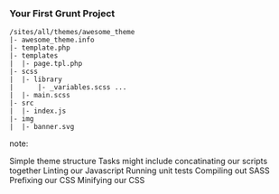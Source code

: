 ### Your First Grunt Project ###

```
/sites/all/themes/awesome_theme
|- awesome_theme.info
|- template.php
|- templates
|  |- page.tpl.php
|- scss
|  |- library
|      |- _variables.scss ...
|  |- main.scss
|- src
|  |- index.js
|- img
|  |- banner.svg
```

note:

Simple theme structure
Tasks might include concatinating our scripts together
Linting our Javascript
Running unit tests
Compiling out SASS
Prefixing our CSS
Minifying our CSS
